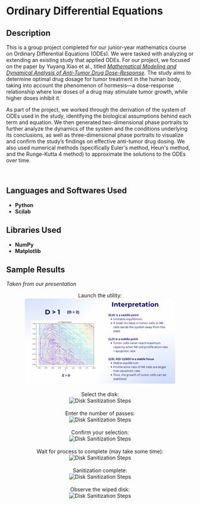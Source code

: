 <h1>Ordinary Differential Equations</h1>

<h2>Description</h2>

This is a group project completed for our junior-year mathematics course on Ordinary Differential Equations (ODEs). We were tasked with analyzing or extending an existing study that applied ODEs. For our project, we focused on the paper by Yuyang Xiao et al., titled <a href="https://pubmed.ncbi.nlm.nih.gov/35341290/"><i>Mathematical Modeling and Dynamical Analysis of Anti-Tumor Drug Dose-Response</i></a>. The study aims to determine optimal drug dosage for tumor treatment in the human body, taking into account the phenomenon of hormesis—a dose-response relationship where low doses of a drug may stimulate tumor growth, while higher doses inhibit it.


As part of the project, we worked through the derivation of the system of ODEs used in the study, identifying the biological assumptions behind each term and equation. We then generated two-dimensional phase portraits to further analyze the dynamics of the system and the conditions underlying its conclusions, as well as three-dimensional phase portraits to visualize and confirm the study’s findings on effective anti-tumor drug dosing. We also used numerical methods (specifically Euler's method, Heun's method, and the Runge-Kutta 4 method) to approximate the solutions to the ODEs over time.  


<br />


<h2>Languages and Softwares Used</h2>

- <b>Python</b>
- <b>Scilab</b>

<h2>Libraries Used </h2>

- <b>NumPy</b>
- <b>Matplotlib</b>

<h2>Sample Results</h2>
<i>Taken from our presentation</i>

<p align="center">
Launch the utility: <br/>
<img src="https://github.com/andreazialcita/Ordinary-Differential-Equations/blob/main/Screen%20Shot%202025-06-24%20at%202.40.50%20PM.png" height="80%" width="80%" alt="Disk Sanitization Steps"/>
<br />
<br />
Select the disk:  <br/>
<img src="[https://i.imgur.com/tcTyMUE.png](https://github.com/andreazialcita/Ordinary-Differential-Equations/blob/main/Screen%20Shot%202025-06-24%20at%202.41.09%20PM.png)" height="80%" width="80%" alt="Disk Sanitization Steps"/>
<br />
<br />
Enter the number of passes: <br/>
<img src="https://i.imgur.com/nCIbXbg.png" height="80%" width="80%" alt="Disk Sanitization Steps"/>
<br />
<br />
Confirm your selection:  <br/>
<img src="https://i.imgur.com/cdFHBiU.png" height="80%" width="80%" alt="Disk Sanitization Steps"/>
<br />
<br />
Wait for process to complete (may take some time):  <br/>
<img src="https://i.imgur.com/JL945Ga.png" height="80%" width="80%" alt="Disk Sanitization Steps"/>
<br />
<br />
Sanitization complete:  <br/>
<img src="https://i.imgur.com/K71yaM2.png" height="80%" width="80%" alt="Disk Sanitization Steps"/>
<br />
<br />
Observe the wiped disk:  <br/>
<img src="https://i.imgur.com/AeZkvFQ.png" height="80%" width="80%" alt="Disk Sanitization Steps"/>
</p>

<!--
 ```diff
- text in red
+ text in green
! text in orange
# text in gray
@@ text in purple (and bold)@@
```
--!>
